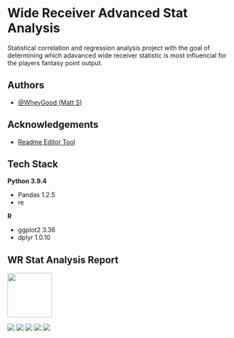 
# Wide Receiver Advanced Stat Analysis

Statistical correlation and regression analysis project with the goal of determining which
adavanced wide receiver statistic is most influencial for the players fantasy point
output.  




## Authors

- [@WheyGood (Matt S)](https://www.github.com/WheyGood)


## Acknowledgements

 - [Readme Editor Tool](https://readme.so/)

## Tech Stack

**Python 3.9.4**

- Pandas 1.2.5 
- re

**R** 
- ggplot2 3.36
- dplyr 1.0.10

## WR Stat Analysis Report
<img src="images/wr_project_p1.png" width="100">

![](images/wr_project_p1.png)
![](images/wr_project_p2.png)
![](images/wr_project_p3.png)
![](images/wr_project_p4.png)
![](images/wr_project_p5.png)


